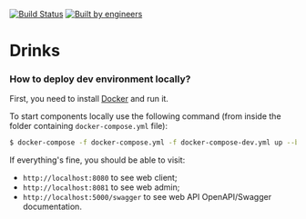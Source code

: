 [![Build Status](https://img.shields.io/travis/office-14/Drinks?style=for-the-badge)](https://travis-ci.com/office-14/Drinks)
[![Built by engineers](https://img.shields.io/badge/built_by-engineers-success?style=for-the-badge)](https://github.com/office-14)

# Drinks

### How to deploy dev environment locally?

First, you need to install [Docker](https://www.docker.com/) and run it.

To start components locally use the following command (from inside the folder containing `docker-compose.yml` file):

```bash
$ docker-compose -f docker-compose.yml -f docker-compose-dev.yml up --build
```

If everything's fine, you should be able to visit:

- `http://localhost:8080` to see web client;
- `http://localhost:8081` to see web admin;
- `http://localhost:5000/swagger` to see web API OpenAPI/Swagger documentation.
